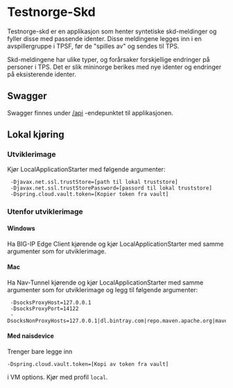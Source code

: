 # Testnorge-Skd
Testnorge-skd er en applikasjon som henter syntetiske skd-meldinger og fyller disse med passende identer. Disse meldingene legges inn i en avspillergruppe i TPSF, før de "spilles av" og sendes til TPS.

Skd-meldingene har ulike typer, og forårsaker forskjellige endringer på personer i TPS. Det er slik mininorge berikes med nye identer og endringer på eksisterende identer.

## Swagger
Swagger finnes under [/api](https://testnorge-skd.nais.preprod.local/api) -endepunktet til applikasjonen.
 
## Lokal kjøring
      
### Utviklerimage
Kjør LocalApplicationStarter med følgende argumenter:

```
 -Djavax.net.ssl.trustStore=[path til lokal truststore]
 -Djavax.net.ssl.trustStorePassword=[passord til lokal truststore]
 -Dspring.cloud.vault.token=[Kopier token fra vault]
```

### Utenfor utviklerimage

#### Windows
Ha BIG-IP Edge Client kjørende og kjør LocalApplicationStarter med samme argumenter som for utviklerimage.
       
#### Mac
Ha Nav-Tunnel kjørende og kjør LocalApplicationStarter med samme argumenter som for utviklerimage og legg til følgende argumenter:

```
 -DsocksProxyHost=127.0.0.1
 -DsocksProxyPort=14122
 -DsocksNonProxyHosts=127.0.0.1|dl.bintray.com|repo.maven.apache.org|maven.adeo.no|packages.confluent.io|confluent.io|maven.xwiki.org|maven.repository.redhat.com
```

#### Med naisdevice
Trenger bare legge inn 
```
-Dspring.cloud.vault.token=[Kopi av token fra vault]
```
i VM options. Kjør med profil `local`.